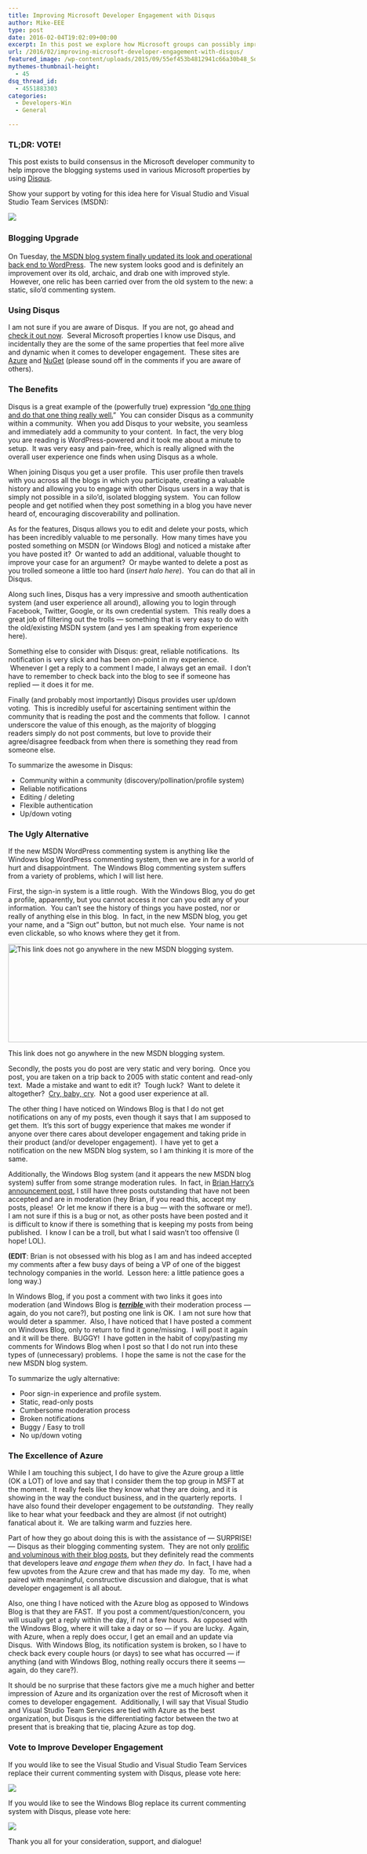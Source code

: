 ```yaml
---
title: Improving Microsoft Developer Engagement with Disqus
author: Mike-EEE
type: post
date: 2016-02-04T19:02:09+00:00
excerpt: In this post we explore how Microsoft groups can possibly improve their developer engagement by using Disqus as their commenting system for blog posts.
url: /2016/02/improving-microsoft-developer-engagement-with-disqus/
featured_image: /wp-content/uploads/2015/09/55ef453b4812941c66a30b48_Social-Profile-Thick-2561.png
mythemes-thumbnail-height:
  - 45
dsq_thread_id:
  - 4551883303
categories:
  - Developers-Win
  - General

---
```

### TL;DR: VOTE!

This post exists to build consensus in the Microsoft developer community to help improve the blogging systems used in various Microsoft properties by using <a href="https://disqus.com/" target="_blank">Disqus</a>.

Show your support by voting for this idea here for Visual Studio and Visual Studio Team Services (MSDN):

<div class="push-button-container"><div class="push-button">
</div><a class="w-inline-block top-lighting" href="http://visualstudio.uservoice.com/forums/121579-visual-studio-2015/suggestions/11720967-improve-visual-studio-msdn-blog-commenting-system" target="_blank"><div class="glass-insert" data-ix="blink" style="transition: opacity 500ms ease-in-out; opacity: 0;"></div><img class="push-button-vote-text" src="http://uploads.webflow.com/55e079ccd960e71226582014/55d09ab72123fb7e3e46b1cd_Vote%20Now!%20Text.svg" /></a></div>

### <span style="line-height: 1.5;">Blogging Upgrade</span>

On Tuesday, <a href="https://blogs.msdn.microsoft.com/bharry/2016/02/02/update-blog-software/" target="_blank">the MSDN blog system finally updated its look and operational back end to WordPress</a>.  The new system looks good and is definitely an improvement over its old, archaic, and drab one with improved style.  However, one relic has been carried over from the old system to the new: a static, silo&#8217;d commenting system.

### Using Disqus

I am not sure if you are aware of Disqus.  If you are not, go ahead and <a href="https://disqus.com/" target="_blank">check it out now</a>.  Several Microsoft properties I know use Disqus, and incidentally they are the some of the same properties that feel more alive and dynamic when it comes to developer engagement.  These sites are <a href="https://azure.microsoft.com/en-us/" target="_blank">Azure</a> and <a href="http://blog.nuget.org/" target="_blank">NuGet</a> (please sound off in the comments if you are aware of others).

### The Benefits

Disqus is a great example of the (powerfully true) expression &#8220;<a href="https://en.wikipedia.org/wiki/Unix_philosophy#Do_One_Thing_and_Do_It_Well" target="_blank">do one thing and do that one thing really well.</a>&#8221;  You can consider Disqus as a community within a community.  When you add Disqus to your website, you seamless and immediately add a community to your content.  In fact, the very blog you are reading is WordPress-powered and it took me about a minute to setup.  It was very easy and pain-free, which is really aligned with the overall user experience one finds when using Disqus as a whole.

When joining Disqus you get a user profile.  This user profile then travels with you across all the blogs in which you participate, creating a valuable history and allowing you to engage with other Disqus users in a way that is simply not possible in a silo&#8217;d, isolated blogging system.  You can follow people and get notified when they post something in a blog you have never heard of, encouraging discoverability and pollination.

As for the features, Disqus allows you to edit and delete your posts, which has been incredibly valuable to me personally.  How many times have you posted something on MSDN (or Windows Blog) and noticed a mistake after you have posted it?  Or wanted to add an additional, valuable thought to improve your case for an argument?  Or maybe wanted to delete a post as you trolled someone a little too hard (_insert halo here_).  You can do that all in Disqus.

Along such lines, Disqus has a very impressive and smooth authentication system (and user experience all around), allowing you to login through Facebook, Twitter, Google, or its own credential system.  This really does a great job of filtering out the trolls &#8212; something that is very easy to do with the old/existing MSDN system (and yes I am speaking from experience here).

Something else to consider with Disqus: great, reliable notifications.  Its notification is very slick and has been on-point in my experience.  Whenever I get a reply to a comment I made, I always get an email.  I don&#8217;t have to remember to check back into the blog to see if someone has replied &#8212; it does it for me.

Finally (and probably most importantly) Disqus provides user up/down voting.  This is incredibly useful for ascertaining sentiment within the community that is reading the post and the comments that follow.  I cannot underscore the value of this enough, as the majority of blogging readers simply do not post comments, but love to provide their agree/disagree feedback from when there is something they read from someone else.

To summarize the awesome in Disqus:

  * Community within a community (discovery/pollination/profile system)
  * Reliable notifications
  * Editing / deleting
  * Flexible authentication
  * Up/down voting

### The Ugly Alternative

If the new MSDN WordPress commenting system is anything like the Windows blog WordPress commenting system, then we are in for a world of hurt and disappointment.  The Windows Blog commenting system suffers from a variety of problems, which I will list here.

First, the sign-in system is a little rough.  With the Windows Blog, you do get a profile, apparently, but you cannot access it nor can you edit any of your information.  You can&#8217;t see the history of things you have posted, nor or really of anything else in this blog.  In fact, in the new MSDN blog, you get your name, and a &#8220;Sign out&#8221; button, but not much else.  Your name is not even clickable, so who knows where they get it from.

<div id="attachment_559" style="width: 1254px" class="wp-caption aligncenter">
  <img class="size-full wp-image-559" src="/wp-content/uploads/2016/02/2016-02-04_13171.png" alt="This link does not go anywhere in the new MSDN blogging system." width="1244" height="200" srcset="/wp-content/uploads/2016/02/2016-02-04_13171.png 1244w, /wp-content/uploads/2016/02/2016-02-04_13171-300x48.png 300w, /wp-content/uploads/2016/02/2016-02-04_13171-768x123.png 768w, /wp-content/uploads/2016/02/2016-02-04_13171-1024x165.png 1024w" sizes="(max-width: 1244px) 100vw, 1244px" />
  
  <p class="wp-caption-text">
    This link does not go anywhere in the new MSDN blogging system.
  </p>
</div>

Secondly, the posts you do post are very static and very boring.  Once you post, you are taken on a trip back to 2005 with static content and read-only text.  Made a mistake and want to edit it?  Tough luck?  Want to delete it altogether?  <a href="https://www.youtube.com/watch?v=-4QfHdcMeEc" target="_blank">Cry, baby, cry</a>.  Not a good user experience at all.

The other thing I have noticed on Windows Blog is that I do not get notifications on any of my posts, even though it says that I am supposed to get them.  It&#8217;s this sort of buggy experience that makes me wonder if anyone over there cares about developer engagement and taking pride in their product (and/or developer engagement).  I have yet to get a notification on the new MSDN blog system, so I am thinking it is more of the same.

Additionally, the Windows Blog system (and it appears the new MSDN blog system) suffer from some strange moderation rules.  In fact, in <a href="https://blogs.msdn.microsoft.com/bharry/2016/02/02/update-blog-software/" target="_blank">Brian Harry&#8217;s announcement post</a>, I still have three posts outstanding that have not been accepted and are in moderation (hey Brian, if you read this, accept my posts, please!  Or let me know if there is a bug &#8212; with the software or me!). I am not sure if this is a bug or not, as other posts have been posted and it is difficult to know if there is something that is keeping my posts from being published.  I know I can be a troll, but what I said wasn&#8217;t too offensive (I hope! LOL).

**(EDIT**: Brian is not obsessed with his blog as I am and has indeed accepted my comments after a few busy days of being a VP of one of the biggest technology companies in the world.  Lesson here: a little patience goes a long way.)

In Windows Blog, if you post a comment with two links it goes into moderation (and Windows Blog is <span style="text-decoration: underline;"><em><strong>terrible</strong> </em></span>with their moderation process &#8212; again, do you not care?), but posting one link is OK.  I am not sure how that would deter a spammer.  Also, I have noticed that I have posted a comment on Windows Blog, only to return to find it gone/missing.  I will post it again and it will be there.  BUGGY!  I have gotten in the habit of copy/pasting my comments for Windows Blog when I post so that I do not run into these types of (unnecessary) problems.  I hope the same is not the case for the new MSDN blog system.

To summarize the ugly alternative:

  * Poor sign-in experience and profile system.
  * Static, read-only posts
  * Cumbersome moderation process
  * Broken notifications
  * Buggy / Easy to troll
  * No up/down voting

### The Excellence of Azure

While I am touching this subject, I do have to give the Azure group a little (OK a LOT) of love and say that I consider them the top group in MSFT at the moment.  It really feels like they know what they are doing, and it is showing in the way the conduct business, and in the quarterly reports.  I have also found their developer engagement to be _outstanding_.  They really like to hear what your feedback and they are almost (if not outright) fanatical about it.  We are talking warm and fuzzies here.

Part of how they go about doing this is with the assistance of &#8212; SURPRISE! &#8212; Disqus as their blogging commenting system.  They are not only <a href="https://azure.microsoft.com/en-us/blog/" target="_blank">prolific and voluminous with their blog posts</a>, but they definitely read the comments that developers leave _and engage them when they do_.  In fact, I have had a few upvotes from the Azure crew and that has made my day.  To me, when paired with meaningful, constructive discussion and dialogue, that is what developer engagement is all about.

Also, one thing I have noticed with the Azure blog as opposed to Windows Blog is that they are FAST.  If you post a comment/question/concern, you will usually get a reply within the day, if not a few hours.  As opposed with the Windows Blog, where it will take a day or so &#8212; if you are lucky.  Again, with Azure, when a reply does occur, I get an email and an update via Disqus.  With Windows Blog, its notification system is broken, so I have to check back every couple hours (or days) to see what has occurred &#8212; if anything (and with Windows Blog, nothing really occurs there it seems &#8212; again, do they care?).

It should be no surprise that these factors give me a much higher and better impression of Azure and its organization over the rest of Microsoft when it comes to developer engagement.  Additionally, I will say that Visual Studio and Visual Studio Team Services are tied with Azure as the best organization, but Disqus is the differentiating factor between the two at present that is breaking that tie, placing Azure as top dog.

### Vote to Improve Developer Engagement

If you would like to see the Visual Studio and Visual Studio Team Services replace their current commenting system with Disqus, please vote here:

<div class="push-button-container"><div class="push-button">
</div><a class="w-inline-block top-lighting" href="http://visualstudio.uservoice.com/forums/121579-visual-studio-2015/suggestions/11720967-improve-visual-studio-msdn-blog-commenting-system" target="_blank"><div class="glass-insert" data-ix="blink" style="transition: opacity 500ms ease-in-out; opacity: 0;"></div><img class="push-button-vote-text" src="http://uploads.webflow.com/55e079ccd960e71226582014/55d09ab72123fb7e3e46b1cd_Vote%20Now!%20Text.svg" /></a></div>

If you would like to see the Windows Blog replace its current commenting system with Disqus, please vote here:

<div class="push-button-container"><div class="push-button">
</div><a class="w-inline-block top-lighting" href="https://wpdev.uservoice.com/forums/110705-universal-windows-platform/suggestions/11721291-improve-windows-blog-commenting-system-and-develo" target="_blank"><div class="glass-insert" data-ix="blink" style="transition: opacity 500ms ease-in-out; opacity: 0;"></div><img class="push-button-vote-text" src="http://uploads.webflow.com/55e079ccd960e71226582014/55d09ab72123fb7e3e46b1cd_Vote%20Now!%20Text.svg" /></a></div>

Thank you all for your consideration, support, and dialogue!